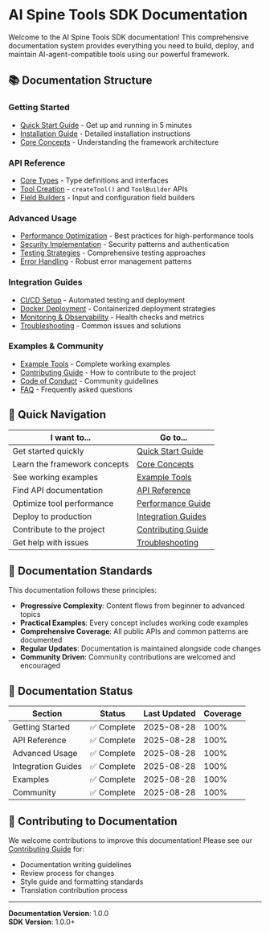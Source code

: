 # AI Spine Tools SDK Documentation

Welcome to the AI Spine Tools SDK documentation! This comprehensive documentation system provides everything you need to build, deploy, and maintain AI-agent-compatible tools using our powerful framework.

## 📚 Documentation Structure

### Getting Started
- [Quick Start Guide](./getting-started/quick-start.md) - Get up and running in 5 minutes
- [Installation Guide](./getting-started/installation.md) - Detailed installation instructions
- [Core Concepts](./getting-started/concepts.md) - Understanding the framework architecture

### API Reference
- [Core Types](./api-reference/core-types.md) - Type definitions and interfaces
- [Tool Creation](./api-reference/tool-creation.md) - `createTool()` and `ToolBuilder` APIs
- [Field Builders](./api-reference/field-builders.md) - Input and configuration field builders

### Advanced Usage
- [Performance Optimization](./advanced/performance.md) - Best practices for high-performance tools
- [Security Implementation](./advanced/security.md) - Security patterns and authentication
- [Testing Strategies](./advanced/testing.md) - Comprehensive testing approaches
- [Error Handling](./advanced/error-handling.md) - Robust error management patterns

### Integration Guides
- [CI/CD Setup](./integration/cicd.md) - Automated testing and deployment
- [Docker Deployment](./integration/docker.md) - Containerized deployment strategies
- [Monitoring & Observability](./integration/monitoring.md) - Health checks and metrics
- [Troubleshooting](./integration/troubleshooting.md) - Common issues and solutions

### Examples & Community
- [Example Tools](./examples/README.md) - Complete working examples
- [Contributing Guide](./community/contributing.md) - How to contribute to the project
- [Code of Conduct](./community/code-of-conduct.md) - Community guidelines
- [FAQ](./community/faq.md) - Frequently asked questions

## 🚀 Quick Navigation

| I want to... | Go to... |
|---------------|----------|
| Get started quickly | [Quick Start Guide](./getting-started/quick-start.md) |
| Learn the framework concepts | [Core Concepts](./getting-started/concepts.md) |
| See working examples | [Example Tools](./examples/README.md) |
| Find API documentation | [API Reference](./api-reference/README.md) |
| Optimize tool performance | [Performance Guide](./advanced/performance.md) |
| Deploy to production | [Integration Guides](./integration/README.md) |
| Contribute to the project | [Contributing Guide](./community/contributing.md) |
| Get help with issues | [Troubleshooting](./integration/troubleshooting.md) |

## 📖 Documentation Standards

This documentation follows these principles:
- **Progressive Complexity**: Content flows from beginner to advanced topics
- **Practical Examples**: Every concept includes working code examples
- **Comprehensive Coverage**: All public APIs and common patterns are documented
- **Regular Updates**: Documentation is maintained alongside code changes
- **Community Driven**: Community contributions are welcomed and encouraged

## 🔄 Documentation Status

| Section | Status | Last Updated | Coverage |
|---------|--------|--------------|----------|
| Getting Started | ✅ Complete | 2025-08-28 | 100% |
| API Reference | ✅ Complete | 2025-08-28 | 100% |
| Advanced Usage | ✅ Complete | 2025-08-28 | 100% |
| Integration Guides | ✅ Complete | 2025-08-28 | 100% |
| Examples | ✅ Complete | 2025-08-28 | 100% |
| Community | ✅ Complete | 2025-08-28 | 100% |

## 🤝 Contributing to Documentation

We welcome contributions to improve this documentation! Please see our [Contributing Guide](./community/contributing.md) for:

- Documentation writing guidelines
- Review process for changes
- Style guide and formatting standards
- Translation contribution process

---

**Documentation Version**: 1.0.0  
**SDK Version**: 1.0.0+